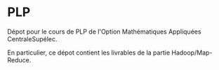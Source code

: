 # PLP

Dépot pour le cours de PLP de l'Option Mathématiques Appliquées CentraleSupélec.

En particulier, ce dépot contient les livrables de la partie Hadoop/Map-Reduce.
